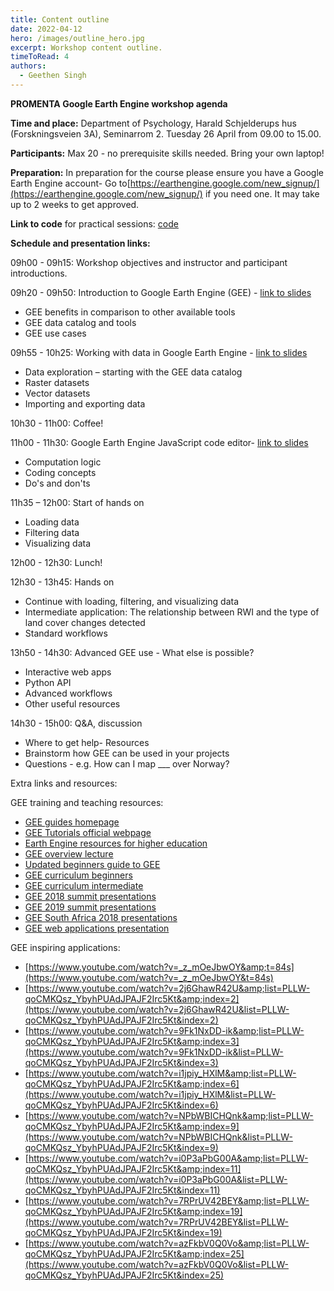```yaml
---
title: Content outline
date: 2022-04-12
hero: /images/outline_hero.jpg
excerpt: Workshop content outline.
timeToRead: 4
authors:
  - Geethen Singh
---
```


**PROMENTA Google Earth Engine workshop agenda**

**Time and place:** Department of Psychology, Harald Schjelderups hus (Forskningsveien 3A), Seminarrom 2. Tuesday 26 April from 09.00 to 15.00.

**Participants:** Max 20 - no prerequisite skills needed. Bring your own laptop!

**Preparation:** In preparation for the course please ensure you have a Google Earth Engine account- Go to[https://earthengine.google.com/new_signup/](https://earthengine.google.com/new_signup/) if you need one. It may take up to 2 weeks to get approved.

**Link to code** for practical sessions: [code](https://code.earthengine.google.com/?accept_repo=users/zandersamuel/ee101_UiO)

**Schedule and presentation links:**

09h00 - 09h15: Workshop objectives and instructor and participant introductions.

09h20 - 09h50: Introduction to Google Earth Engine (GEE) - [link to slides](https://docs.google.com/presentation/d/1U_j2UTFwzeyQ8IFSz8CZYrwwV0d0DN--I6bObjA3Hbw/edit?usp=sharing)

* GEE benefits in comparison to other available tools
* GEE data catalog and tools
* GEE use cases

09h55 - 10h25: Working with data in Google Earth Engine - [link to slides](https://docs.google.com/presentation/d/1BNHe0_atNFz7y6k9_jxNr_XOe4aKOgKC2a4_t87QpU8/edit?usp=sharing)

* Data exploration – starting with the GEE data catalog
* Raster datasets
* Vector datasets
* Importing and exporting data

10h30 - 11h00: Coffee!

11h00 - 11h30: Google Earth Engine JavaScript code editor- [link to slides](https://docs.google.com/presentation/d/1xEOyGng4i1rb7D5podG5bks5NjKL1gUZNEjXk-3kfFk/edit?usp=sharing)

* Computation logic
* Coding concepts
* Do's and don'ts

11h35 – 12h00:  Start of hands on

* Loading data
* Filtering data
* Visualizing data

12h00 - 12h30: Lunch!

12h30 - 13h45: Hands on

* Continue with loading, filtering, and visualizing data
* Intermediate application: The relationship between RWI and the type of land cover changes detected
* Standard workflows

13h50 - 14h30: Advanced GEE use - What else is possible?

* Interactive web apps
* Python API
* Advanced workflows
* Other useful resources

14h30 - 15h00: Q&A, discussion

* Where to get help- Resources
* Brainstorm how GEE can be used in your projects
* Questions - e.g. How can I map ___ over Norway?

Extra links and resources:

GEE training and teaching resources:

* [GEE guides homepage](https://developers.google.com/earth-engine)
* [GEE Tutorials official webpage](https://developers.google.com/earth-engine/tutorial_js_03)
* [Earth Engine resources for higher education](https://developers.google.com/earth-engine/edu)
* [GEE overview lecture](https://docs.google.com/presentation/d/1hT9q6kWigM1MM3p7IEcvNQlpPvkedW-lgCCrIqbNeis/edit#slide=id.gf25d1e84d_0_401)
* [Updated beginners guide to GEE](https://twitter.com/ryan_p_rock/status/1513956685957644294)
* [GEE curriculum beginners](https://docs.google.com/document/d/1ZxRKMie8dfTvBmUNOO0TFMkd7ELGWf3WjX0JvESZdOE/edit)
* [GEE curriculum intermediate](https://docs.google.com/document/d/1keJGLN-j5H5B-kQXdwy0ryx6E8j2D9KZVEUD-v9evys/edit)
* [GEE 2018 summit presentations](https://sites.google.com/earthoutreach.org/eeus2018/agenda/session-descriptions?authuser=0)
* [GEE 2019 summit presentations](https://sites.google.com/earthoutreach.org/geoforgood19/agenda/breakout-sessions?authuser=0)
* [GEE South Africa 2018 presentations](https://sites.google.com/view/saearthenginetraining/agenda)
* [GEE web applications presentation](https://docs.google.com/presentation/d/1Bl4WF6L_zEWYvOPM3lcyAdq6fFcbccuz4sB2Ei5ksLE/edit#slide=id.g609f2f2b60_0_338)

GEE inspiring applications:

* [https://www.youtube.com/watch?v=_z_mOeJbwOY&amp;t=84s](https://www.youtube.com/watch?v=_z_mOeJbwOY&t=84s)
* [https://www.youtube.com/watch?v=2j6GhawR42U&amp;list=PLLW-qoCMKQsz_YbyhPUAdJPAJF2Irc5Kt&amp;index=2](https://www.youtube.com/watch?v=2j6GhawR42U&list=PLLW-qoCMKQsz_YbyhPUAdJPAJF2Irc5Kt&index=2)
* [https://www.youtube.com/watch?v=9Fk1NxDD-ik&amp;list=PLLW-qoCMKQsz_YbyhPUAdJPAJF2Irc5Kt&amp;index=3](https://www.youtube.com/watch?v=9Fk1NxDD-ik&list=PLLW-qoCMKQsz_YbyhPUAdJPAJF2Irc5Kt&index=3)
* [https://www.youtube.com/watch?v=i1jpiy_HXlM&amp;list=PLLW-qoCMKQsz_YbyhPUAdJPAJF2Irc5Kt&amp;index=6](https://www.youtube.com/watch?v=i1jpiy_HXlM&list=PLLW-qoCMKQsz_YbyhPUAdJPAJF2Irc5Kt&index=6)
* [https://www.youtube.com/watch?v=NPbWBICHQnk&amp;list=PLLW-qoCMKQsz_YbyhPUAdJPAJF2Irc5Kt&amp;index=9](https://www.youtube.com/watch?v=NPbWBICHQnk&list=PLLW-qoCMKQsz_YbyhPUAdJPAJF2Irc5Kt&index=9)
* [https://www.youtube.com/watch?v=i0P3aPbG00A&amp;list=PLLW-qoCMKQsz_YbyhPUAdJPAJF2Irc5Kt&amp;index=11](https://www.youtube.com/watch?v=i0P3aPbG00A&list=PLLW-qoCMKQsz_YbyhPUAdJPAJF2Irc5Kt&index=11)
* [https://www.youtube.com/watch?v=7RPrUV42BEY&amp;list=PLLW-qoCMKQsz_YbyhPUAdJPAJF2Irc5Kt&amp;index=19](https://www.youtube.com/watch?v=7RPrUV42BEY&list=PLLW-qoCMKQsz_YbyhPUAdJPAJF2Irc5Kt&index=19)
* [https://www.youtube.com/watch?v=azFkbV0Q0Vo&amp;list=PLLW-qoCMKQsz_YbyhPUAdJPAJF2Irc5Kt&amp;index=25](https://www.youtube.com/watch?v=azFkbV0Q0Vo&list=PLLW-qoCMKQsz_YbyhPUAdJPAJF2Irc5Kt&index=25)

